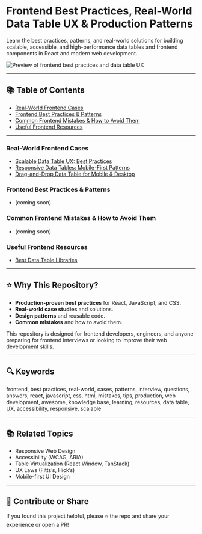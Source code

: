 <!-- 
SEO: frontend best practices, data table UX, production patterns, react, responsive tables, accessibility, scalable tables, real-world cases, web development, UI/UX, javascript, mistakes, tips
-->

# Frontend Best Practices, Real-World Data Table UX & Production Patterns

Learn the best practices, patterns, and real-world solutions for building scalable, accessible, and high-performance data tables and frontend components in React and modern web development.

![Preview of frontend best practices and data table UX](./preview.png)

---

## 📚 Table of Contents

- [Real-World Frontend Cases](#real-world-frontend-cases)
- [Frontend Best Practices & Patterns](#frontend-best-practices--patterns)
- [Common Frontend Mistakes & How to Avoid Them](#common-frontend-mistakes--how-to-avoid-them)
- [Useful Frontend Resources](#useful-frontend-resources)

---

### Real-World Frontend Cases
- [Scalable Data Table UX: Best Practices](cases/data-table-ux-best-practices.md)
- [Responsive Data Tables: Mobile-First Patterns](cases/responsive-data-tables-ux.md)
- [Drag-and-Drop Data Table for Mobile & Desktop](cases/drag-and-drop-table-mobile-production.md)

### Frontend Best Practices & Patterns

- (coming soon)

### Common Frontend Mistakes & How to Avoid Them

- (coming soon)


### Useful Frontend Resources

- [Best Data Table Libraries](sources/best-data-table-libraries.md)

---

## ⭐️ Why This Repository?

- **Production-proven best practices** for React, JavaScript, and CSS.
- **Real-world case studies** and solutions.
- **Design patterns** and reusable code.
- **Common mistakes** and how to avoid them.

This repository is designed for frontend developers, engineers, and anyone preparing for frontend interviews or looking to improve their web development skills.

---

## 🔍 Keywords

frontend, best practices, real-world, cases, patterns, interview, questions, answers, react, javascript, css, html, mistakes, tips, production, web development, awesome, knowledge base, learning, resources, data table, UX, accessibility, responsive, scalable

---

## 📚 Related Topics

- Responsive Web Design
- Accessibility (WCAG, ARIA)
- Table Virtualization (React Window, TanStack)
- UX Laws (Fitts’s, Hick’s)
- Mobile-first UI Design

---


## 🙌 Contribute or Share

If you found this project helpful, please ⭐️ the repo and share your experience or open a PR!
